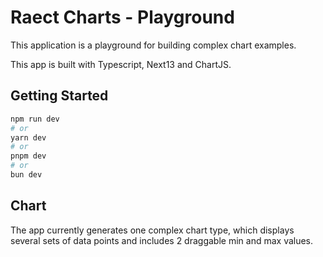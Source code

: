 # Raect Charts - Playground

This application is a playground for building complex chart examples.

This app is built with Typescript, Next13 and ChartJS.

## Getting Started

```bash
npm run dev
# or
yarn dev
# or
pnpm dev
# or
bun dev
```

## Chart

The app currently generates one complex chart type, which displays several sets of data points and includes 2 draggable min and max values.
